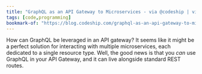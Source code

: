 ```yaml
---
title: "GraphQL as an API Gateway to Microservices - via @codeship | via @codeship"
tags: [code,programming]
bookmark-of: "https://blog.codeship.com/graphql-as-an-api-gateway-to-micro-services"
---
```

How can GraphQL be leveraged in an API gateway? It seems like it might be a perfect solution for interacting with multiple microservices, each dedicated to a single resource type. Well, the good news is that you *can* use GraphQL in your API Gateway, and it can live alongside standard REST routes.